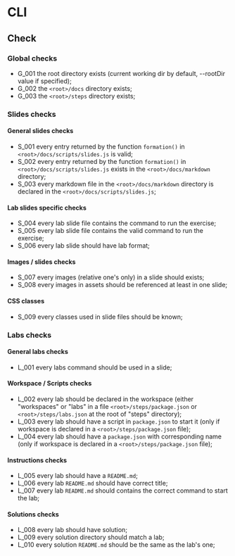 # CLI

## Check

### Global checks

-   G_001 the root directory exists (current working dir by default, --rootDir value if specified);
-   G_002 the `<root>/docs` directory exists;
-   G_003 the `<root>/steps` directory exists;

### Slides checks

#### General slides checks

-   S_001 every entry returned by the function `formation()` in `<root>/docs/scripts/slides.js` is valid;
-   S_002 every entry returned by the function `formation()` in `<root>/docs/scripts/slides.js` exists in the `<root>/docs/markdown` directory;
-   S_003 every markdown file in the `<root>/docs/markdown` directory is declared in the `<root>/docs/scripts/slides.js`;

#### Lab slides specific checks

-   S_004 every lab slide file contains the command to run the exercise;
-   S_005 every lab slide file contains the valid command to run the exercise;
-   S_006 every lab slide should have lab format;

#### Images / slides checks

-   S_007 every images (relative one's only) in a slide should exists;
-   S_008 every images in assets should be referenced at least in one slide;

#### CSS classes

-   S_009 every classes used in slide files should be known;

### Labs checks

#### General labs checks

-   L_001 every labs command should be used in a slide;

#### Workspace / Scripts checks

-   L_002 every lab should be declared in the workspace (either "workspaces" or "labs" in a file `<root>/steps/package.json` or `<root>/steps/labs.json` at the root of "steps" directory);
-   L_003 every lab should have a script in `package.json` to start it (only if workspace is declared in a `<root>/steps/package.json` file);
-   L_004 every lab should have a `package.json` with corresponding name (only if workspace is declared in a `<root>/steps/package.json` file);

#### Instructions checks

-   L_005 every lab should have a `README.md`;
-   L_006 every lab `README.md` should have correct title;
-   L_007 every lab `README.md` should contains the correct command to start the lab;

#### Solutions checks

-   L_008 every lab should have solution;
-   L_009 every solution directory should match a lab;
-   L_010 every solution `README.md` should be the same as the lab's one;
